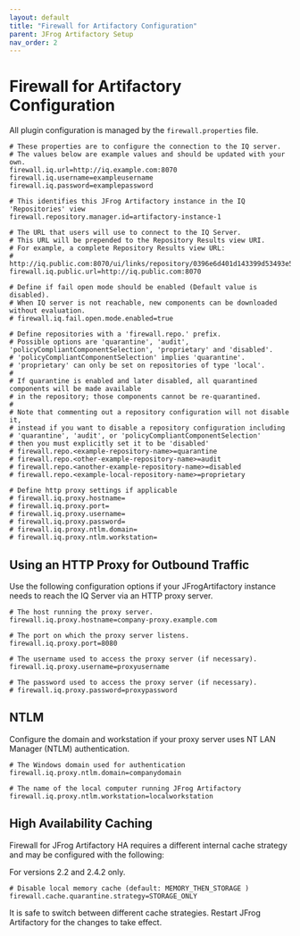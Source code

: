 ```yaml
---
layout: default
title: "Firewall for Artifactory Configuration"
parent: JFrog Artifactory Setup
nav_order: 2
---
```


# Firewall for Artifactory Configuration

All plugin configuration is managed by the `firewall.properties` file.

```
# These properties are to configure the connection to the IQ server.
# The values below are example values and should be updated with your own.
firewall.iq.url=http://iq.example.com:8070
firewall.iq.username=exampleusername
firewall.iq.password=examplepassword

# This identifies this JFrog Artifactory instance in the IQ 'Repositories' view
firewall.repository.manager.id=artifactory-instance-1

# The URL that users will use to connect to the IQ Server.
# This URL will be prepended to the Repository Results view URI.
# For example, a complete Repository Results view URL:
#   http://iq.public.com:8070/ui/links/repository/0396e6d401d143399d53493e57c106e8/result
firewall.iq.public.url=http://iq.public.com:8070

# Define if fail open mode should be enabled (Default value is disabled).
# When IQ server is not reachable, new components can be downloaded without evaluation.
# firewall.iq.fail.open.mode.enabled=true

# Define repositories with a 'firewall.repo.' prefix.
# Possible options are 'quarantine', 'audit', 'policyCompliantComponentSelection', 'proprietary' and 'disabled'.
# 'policyCompliantComponentSelection' implies 'quarantine'.
# 'proprietary' can only be set on repositories of type 'local'.
#
# If quarantine is enabled and later disabled, all quarantined components will be made available
# in the repository; those components cannot be re-quarantined.
#
# Note that commenting out a repository configuration will not disable it,
# instead if you want to disable a repository configuration including
# 'quarantine', 'audit', or 'policyCompliantComponentSelection'
# then you must explicitly set it to be 'disabled'
# firewall.repo.<example-repository-name>=quarantine
# firewall.repo.<other-example-repository-name>=audit
# firewall.repo.<another-example-repository-name>=disabled
# firewall.repo.<example-local-repository-name>=proprietary

# Define http proxy settings if applicable
# firewall.iq.proxy.hostname=
# firewall.iq.proxy.port=
# firewall.iq.proxy.username=
# firewall.iq.proxy.password=
# firewall.iq.proxy.ntlm.domain=
# firewall.iq.proxy.ntlm.workstation=

```

## Using an HTTP Proxy for Outbound Traffic

Use the following configuration options if your JFrogArtifactory instance needs to reach the IQ Server via an HTTP proxy server.

```
# The host running the proxy server.
firewall.iq.proxy.hostname=company-proxy.example.com

# The port on which the proxy server listens.
firewall.iq.proxy.port=8080

# The username used to access the proxy server (if necessary).
firewall.iq.proxy.username=proxyusername

# The password used to access the proxy server (if necessary).
# firewall.iq.proxy.password=proxypassword
```

## NTLM

Configure the domain and workstation if your proxy server uses NT LAN Manager (NTLM) authentication.

```
# The Windows domain used for authentication
firewall.iq.proxy.ntlm.domain=companydomain
 
# The name of the local computer running JFrog Artifactory
firewall.iq.proxy.ntlm.workstation=localworkstation
```

## High Availability Caching

Firewall for JFrog Artifactory HA requires a different internal cache strategy and may be configured with the following:

For versions 2.2 and 2.4.2 only.

```
# Disable local memory cache (default: MEMORY_THEN_STORAGE )
firewall.cache.quarantine.strategy=STORAGE_ONLY
```

It is safe to switch between different cache strategies. Restart JFrog Artifactory for the changes to take effect.

